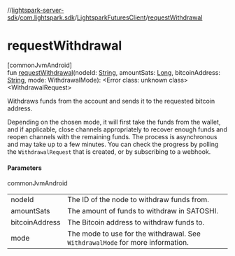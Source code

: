 //[lightspark-server-sdk](../../../index.md)/[com.lightspark.sdk](../index.md)/[LightsparkFuturesClient](index.md)/[requestWithdrawal](request-withdrawal.md)

# requestWithdrawal

[commonJvmAndroid]\
fun [requestWithdrawal](request-withdrawal.md)(nodeId: [String](https://kotlinlang.org/api/latest/jvm/stdlib/kotlin/-string/index.html), amountSats: [Long](https://kotlinlang.org/api/latest/jvm/stdlib/kotlin/-long/index.html), bitcoinAddress: [String](https://kotlinlang.org/api/latest/jvm/stdlib/kotlin/-string/index.html), mode: WithdrawalMode): &lt;Error class: unknown class&gt;&lt;WithdrawalRequest&gt;

Withdraws funds from the account and sends it to the requested bitcoin address.

Depending on the chosen mode, it will first take the funds from the wallet, and if applicable, close channels appropriately to recover enough funds and reopen channels with the remaining funds. The process is asynchronous and may take up to a few minutes. You can check the progress by polling the `WithdrawalRequest` that is created, or by subscribing to a webhook.

#### Parameters

commonJvmAndroid

| | |
|---|---|
| nodeId | The ID of the node to withdraw funds from. |
| amountSats | The amount of funds to withdraw in SATOSHI. |
| bitcoinAddress | The Bitcoin address to withdraw funds to. |
| mode | The mode to use for the withdrawal. See `WithdrawalMode` for more information. |

